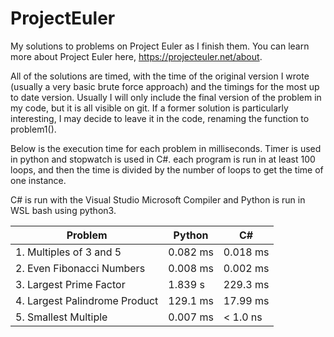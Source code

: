 # ProjectEuler

My solutions to problems on Project Euler as I finish them. You can learn more about Project Euler here, https://projecteuler.net/about.

All of the solutions are timed, with the time of the original version I wrote (usually a very basic brute force approach) and the timings for the most up to date version. Usually I will only include the final version of the problem in my code, but it is all visible on git. If a former solution is particularly interesting, I may decide to leave it in the code, renaming the function to problem1().

Below is the execution time for each problem in milliseconds. Timer is used in python and stopwatch is used in C#. each program is run in at least 100 loops, and then the time is divided by the number of loops to get the time of one instance.

C# is run with the Visual Studio Microsoft Compiler and Python is run in WSL bash using python3.

| Problem | Python | C# |
| --- | --- |  --- | 
| 1. Multiples of 3 and 5 | 0.082 ms | 0.018 ms | 
| 2. Even Fibonacci Numbers | 0.008 ms | 0.002 ms | 
| 3. Largest Prime Factor | 1.839 s | 229.3 ms | 
| 4. Largest Palindrome Product | 129.1 ms | 17.99 ms | 
| 5. Smallest Multiple | 0.007 ms | < 1.0 ns | 
